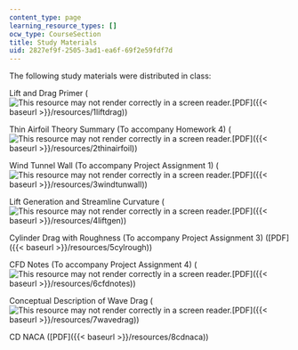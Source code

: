 ```yaml
---
content_type: page
learning_resource_types: []
ocw_type: CourseSection
title: Study Materials
uid: 2827ef9f-2505-3ad1-ea6f-69f2e59fdf7d
---
```


The following study materials were distributed in class:

Lift and Drag Primer (![This resource may not render correctly in a screen reader.](/images/inacessible.gif)[PDF]({{< baseurl >}}/resources/1liftdrag))

Thin Airfoil Theory Summary (To accompany Homework 4) (![This resource may not render correctly in a screen reader.](/images/inacessible.gif)[PDF]({{< baseurl >}}/resources/2thinairfoil))

Wind Tunnel Wall (To accompany Project Assignment 1) (![This resource may not render correctly in a screen reader.](/images/inacessible.gif)[PDF]({{< baseurl >}}/resources/3windtunwall))

Lift Generation and Streamline Curvature (![This resource may not render correctly in a screen reader.](/images/inacessible.gif)[PDF]({{< baseurl >}}/resources/4liftgen))

Cylinder Drag with Roughness (To accompany Project Assignment 3) ([PDF]({{< baseurl >}}/resources/5cylrough))

CFD Notes (To accompany Project Assignment 4) (![This resource may not render correctly in a screen reader.](/images/inacessible.gif)[PDF]({{< baseurl >}}/resources/6cfdnotes))

Conceptual Description of Wave Drag (![This resource may not render correctly in a screen reader.](/images/inacessible.gif)[PDF]({{< baseurl >}}/resources/7wavedrag))

CD NACA ([PDF]({{< baseurl >}}/resources/8cdnaca))